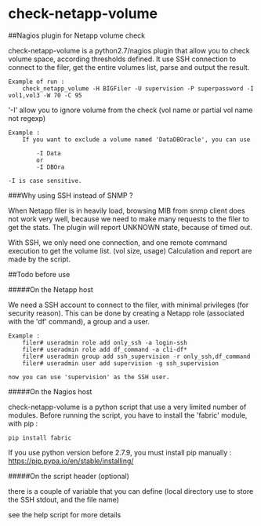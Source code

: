 # check-netapp-volume
##Nagios plugin for Netapp volume check



check-netapp-volume is a python2.7/nagios plugin that allow you to check volume space, according thresholds defined.
It use SSH connection to connect to the filer, get the entire volumes list, parse and output the result.


    Example of run : 
        check_netapp_volume -H BIGFiler -U supervision -P superpassword -I vol1,vol3 -W 70 -C 95


'-I' allow you to ignore volume from the check (vol name or partial vol name not regexp)

    Example :
        If you want to exclude a volume named 'DataDBOracle', you can use 
        
            -I Data
            or
            -I DBOra
    
    -I is case sensitive.
    
    

###Why using SSH instead of SNMP ?

When Netapp filer is in heavily load, browsing MIB from snmp client does not work very well, because we need to make many requests to the filer to get the stats. The plugin will report UNKNOWN state, because of timed out.

With SSH, we only need one connection, and one remote command execution to get the volume list. (vol size, usage)
Calculation and report are made by the script. 



##Todo before use



#####On the Netapp host

We need a SSH account to connect to the filer, with minimal privileges (for security reason).
This can be done by creating a Netapp role (associated with the 'df' command), a group and a user.

    Example :
        filer# useradmin role add only_ssh -a login-ssh
        filer# useradmin role add df_command -a cli-df*
        filer# useradmin group add ssh_supervision -r only_ssh,df_command
        filer# useradmin user add supervision -g ssh_supervision
        
    now you can use 'supervision' as the SSH user.
    
    
    
#####On the Nagios host

check-netapp-volume is a python script that use a very limited number of modules.
Before running the script, you have to install the 'fabric' module, with pip :

    pip install fabric
  
If you use python version before 2.7.9, you must install pip manually :
    https://pip.pypa.io/en/stable/installing/
  
#####On the script header (optional)

there is a couple of variable that you can define (local directory use to store the SSH stdout, and the file name) 

see the help script for more details
